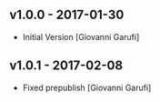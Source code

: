 ## v1.0.0 - 2017-01-30

* Initial Version [Giovanni Garufi]

## v1.0.1 - 2017-02-08

* Fixed prepublish [Giovanni Garufi]
